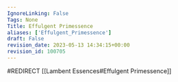 ```yaml
---
IgnoreLinking: False
Tags: None
Title: Effulgent Primessence
aliases: ['Effulgent_Primessence']
draft: False
revision_date: 2023-05-13 14:34:15+00:00
revision_id: 100705
---
```


#REDIRECT [[Lambent Essences#Effulgent Primessence]]